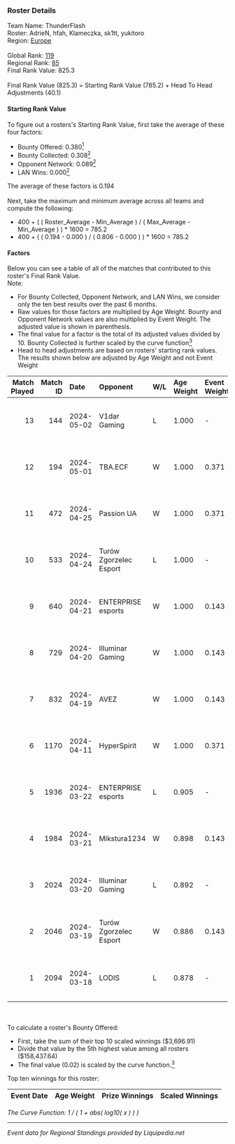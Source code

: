 ### Roster Details<br />
Team Name: ThunderFlash<br />
Roster: AdrieN, hfah, Klameczka, sk1tt, yukitoro<br />
Region: [Europe]( ../standings_europe.md)<br />
<br />
Global Rank: [119](../standings_global.md)<br />
Regional Rank: [85]( ../standings_europe.md)<br />
Final Rank Value:  825.3<br />
<br />
Final Rank Value (825.3) = Starting Rank Value (785.2) + Head To Head Adjustments (40.1)<br />

#### Starting Rank Value<br />
To figure out a rosters's Starting Rank Value, first take the average of these four factors:<br />
- Bounty Offered: 0.380[<sup>1</sup>](#table2)
- Bounty Collected: 0.308[<sup>2</sup>](#table1)
- Opponent Network: 0.089[<sup>2</sup>](#table1)
- LAN Wins: 0.000[<sup>2</sup>](#table1)

The average of these factors is 0.194<br />
<br />
Next, take the maximum and minimum average across all teams and compute the following:<br />
- 400 + ( ( Roster_Average - Min_Average ) / ( Max_Average - Min_Average ) ) * 1600 = 785.2
- 400 + ( ( 0.194 - 0.000 ) / ( 0.806 - 0.000 ) ) * 1600 = 785.2


#### Factors<br />
Below you can see a table of all of the matches that contributed to this roster's Final Rank Value.<br />
Note:<br />

- For Bounty Collected, Opponent Network, and LAN Wins, we consider only the ten best results over the past 6 months.
- Raw values for those factors are multiplied by Age Weight. Bounty and Opponent Network values are also multiplied by Event Weight. The adjusted value is shown in parenthesis.
- The final value for a factor is the total of its adjusted values divided by 10. Bounty Collected is further scaled by the curve function[<sup>3</sup>](#curveFunction)
- Head to head adjustments are based on rosters' starting rank values. The results shown below are adjusted by Age Weight and not Event Weight
<span id="table1"></span><br />


| Match Played | Match ID | Date       | Opponent               | W/L | Age Weight | Event Weight | Bounty Collected | Opponent Network | LAN Wins      | H2H Adj. | Roster                                   |
| -: | -: | :- | :- | :- | :- | :- | :- | :- | :- | -: | :- |
|           13 |      144 | 2024-05-02 | V1dar Gaming           | L   | 1.000      | -            | -                | -                | -             |   -22.79 | AdrieN, hfah, Klameczka, sk1tt, yukitoro |
|           12 |      194 | 2024-05-01 | TBA.ECF                | W   | 1.000      | 0.371        | 0.000 (0.000)    | 0.460 (0.171)    | false (0.000) |    14.68 | AdrieN, hfah, Klameczka, sk1tt, yukitoro |
|           11 |      472 | 2024-04-25 | Passion UA             | W   | 1.000      | 0.371        | 0.114 (0.042)    | 0.980 (0.364)    | false (0.000) |    19.75 | AdrieN, hfah, Klameczka, sk1tt, yukitoro |
|           10 |      533 | 2024-04-24 | Turów Zgorzelec Esport | L   | 1.000      | -            | -                | -                | -             |   -18.18 | AdrieN, hfah, Klameczka, sk1tt, yukitoro |
|            9 |      640 | 2024-04-21 | ENTERPRISE esports     | W   | 1.000      | 0.143        | 0.039 (0.006)    | 0.476 (0.068)    | false (0.000) |    20.41 | AdrieN, hfah, Klameczka, sk1tt, yukitoro |
|            8 |      729 | 2024-04-20 | Illuminar Gaming       | W   | 1.000      | 0.143        | 0.008 (0.001)    | 0.433 (0.062)    | false (0.000) |    17.83 | AdrieN, hfah, Klameczka, sk1tt, yukitoro |
|            7 |      832 | 2024-04-19 | AVEZ                   | W   | 1.000      | 0.143        | 0.007 (0.001)    | 0.160 (0.023)    | false (0.000) |    11.69 | AdrieN, hfah, Klameczka, sk1tt, yukitoro |
|            6 |     1170 | 2024-04-11 | HyperSpirit            | W   | 1.000      | 0.371        | 0.009 (0.003)    | 0.293 (0.109)    | false (0.000) |    13.41 | AdrieN, hfah, Klameczka, sk1tt, yukitoro |
|            5 |     1936 | 2024-03-22 | ENTERPRISE esports     | L   | 0.905      | -            | -                | -                | -             |    -8.74 | AdrieN, hfah, Klameczka, sk1tt, yukitoro |
|            4 |     1984 | 2024-03-21 | Mikstura1234           | W   | 0.898      | 0.143        | 0.003 (0.000)    | 0.110 (0.014)    | false (0.000) |     9.92 | AdrieN, hfah, Klameczka, sk1tt, yukitoro |
|            3 |     2024 | 2024-03-20 | Illuminar Gaming       | L   | 0.892      | -            | -                | -                | -             |   -12.62 | AdrieN, hfah, Klameczka, sk1tt, yukitoro |
|            2 |     2046 | 2024-03-19 | Turów Zgorzelec Esport | W   | 0.886      | 0.143        | 0.019 (0.002)    | 0.640 (0.081)    | false (0.000) |    14.83 | AdrieN, hfah, Klameczka, sk1tt, yukitoro |
|            1 |     2094 | 2024-03-18 | LODIS                  | L   | 0.878      | -            | -                | -                | -             |   -20.08 | AdrieN, hfah, Klameczka, sk1tt, yukitoro |

<br />
<span id="table2"></span><br />
To calculate a roster's Bounty Offered:<br />

- First, take the sum of their top 10 scaled winnings ($3,696.91)
- Divide that value by the 5th highest value among all rosters ($158,437.64)
- The final value (0.02) is scaled by the curve function.[<sup>3</sup>](#curveFunction)

Top ten winnings for this roster:<br />

| Event Date | Age Weight | Prize Winnings | Scaled Winnings |
| :- | -: | :- | :- |


<span id="curveFunction"></span>_The Curve Function: 1 / ( 1 + abs( log10( x ) ) )_<br />

---
_Event data for Regional Standings provided by Liquipedia.net_<br />
